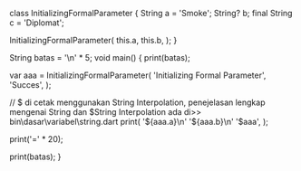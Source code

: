 class InitializingFormalParameter {
  String a = 'Smoke';
  String? b;
  final String c = 'Diplomat';

  InitializingFormalParameter(
    this.a,
    this.b,
  );
}

String batas = '\n' * 5;
void main() {
  print(batas);

  var aaa = InitializingFormalParameter(
    'Initializing Formal Parameter',
    'Succes',
  );

  // $ di cetak menggunakan String Interpolation, penejelasan lengkap mengenai String dan $String Interpolation ada di>> bin\dasar\variabel\string.dart
  print(
    '${aaa.a}\n'
    '${aaa.b}\n'
    '$aaa',
  );

  print('=' * 20);

  print(batas);
}
